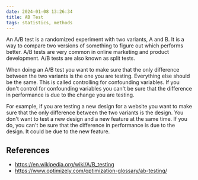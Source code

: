 ```yaml
---
date: 2024-01-08 13:26:34
title: AB Test
tags: statistics, methods
---
```


An A/B test is a randomized experiment with two variants, A and B. It is a way to compare two versions of something to figure out which performs better. A/B tests are very common in online marketing and product development. A/B tests are also known as split tests.

When doing an A/B test you want to make sure that the only difference between the two variants is the one you are testing. Everything else should be the same. This is called controlling for confounding variables. If you don't control for confounding variables you can't be sure that the difference in performance is due to the change you are testing. 

For example, if you are testing a new design for a website you want to make sure that the only difference between the two variants is the design. You don't want to test a new design and a new feature at the same time. If you do, you can't be sure that the difference in performance is due to the design. It could be due to the new feature.

## References

- https://en.wikipedia.org/wiki/A/B_testing
- https://www.optimizely.com/optimization-glossary/ab-testing/